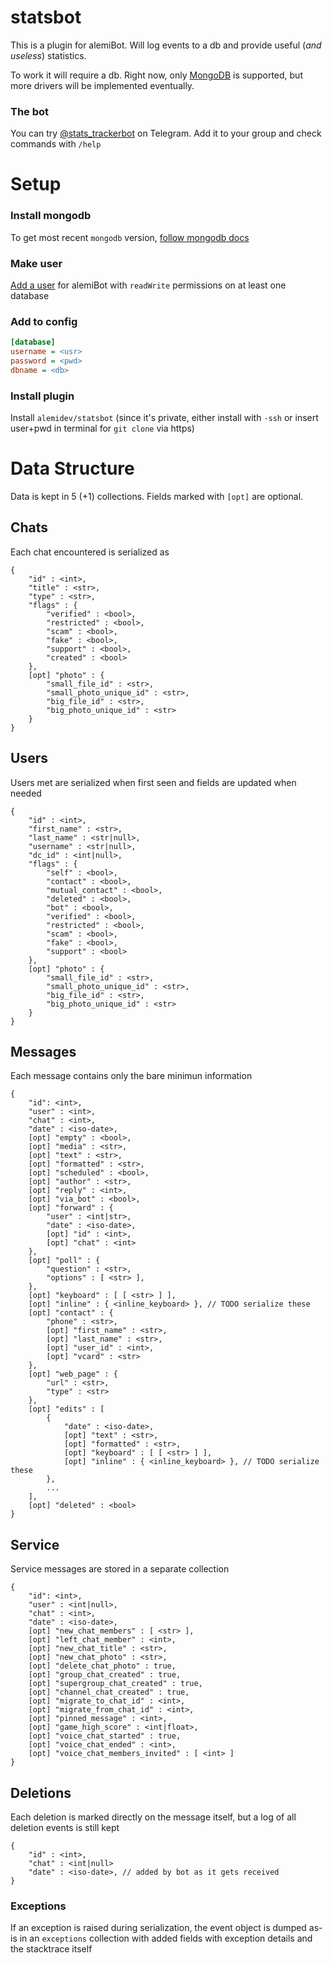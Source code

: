 # statsbot
This is a plugin for alemiBot. Will log events to a db and provide useful (*and useless*) statistics.

To work it will require a db. Right now, only [MongoDB](https://www.mongodb.com/) is supported, but more drivers will be implemented eventually.

### The bot
You can try [@stats_trackerbot](https://t.me/stats_trackerbot) on Telegram. Add it to your group and check commands with `/help`

# Setup
### Install mongodb
To get most recent `mongodb` version, [follow mongodb docs](https://docs.mongodb.com/manual/tutorial/install-mongodb-on-ubuntu/#import-the-public-key-used-by-the-package-management-system)
### Make user
[Add a user](https://docs.mongodb.com/manual/tutorial/create-users/) for alemiBot with `readWrite` permissions on at least one database
### Add to config
```ini
[database]
username = <usr>
password = <pwd>
dbname = <db>
```
### Install plugin
Install `alemidev/statsbot` (since it's private, either install with `-ssh` or insert user+pwd in terminal for `git clone` via https)

# Data Structure
Data is kept in 5 (+1) collections. Fields marked with `[opt]` are optional.
## Chats
Each chat encountered is serialized as
```
{
	"id" : <int>,
	"title" : <str>,
	"type" : <str>,
	"flags" : {
		"verified" : <bool>,
		"restricted" : <bool>,
		"scam" : <bool>,
		"fake" : <bool>,
		"support" : <bool>,
		"created" : <bool>
	},
	[opt] "photo" : {
		"small_file_id" : <str>,
		"small_photo_unique_id" : <str>,
		"big_file_id" : <str>,
		"big_photo_unique_id" : <str>
	}
}
```

## Users
Users met are serialized when first seen and fields are updated when needed
```
{
	"id" : <int>,
	"first_name" : <str>,
	"last_name" : <str|null>,
	"username" : <str|null>,
	"dc_id" : <int|null>,
	"flags" : {
		"self" : <bool>,
		"contact" : <bool>,
		"mutual_contact" : <bool>,
		"deleted" : <bool>,
		"bot" : <bool>,
		"verified" : <bool>,
		"restricted" : <bool>,
		"scam" : <bool>,
		"fake" : <bool>,
		"support" : <bool>
	},
	[opt] "photo" : {
		"small_file_id" : <str>,
		"small_photo_unique_id" : <str>,
		"big_file_id" : <str>,
		"big_photo_unique_id" : <str>
	}
}
```

## Messages
Each message contains only the bare minimun information
```
{
	"id": <int>,
	"user" : <int>,
	"chat" : <int>,
	"date" : <iso-date>,
	[opt] "empty" : <bool>,
	[opt] "media" : <str>,
	[opt] "text" : <str>,
	[opt] "formatted" : <str>,
	[opt] "scheduled" : <bool>,
	[opt] "author" : <str>,
	[opt] "reply" : <int>,
	[opt] "via_bot" : <bool>,
	[opt] "forward" : {
		"user" : <int|str>,
		"date" : <iso-date>,
		[opt] "id" : <int>,
		[opt] "chat" : <int>
	},
	[opt] "poll" : {
		"question" : <str>,
		"options" : [ <str> ],
	},
	[opt] "keyboard" : [ [ <str> ] ],
	[opt] "inline" : { <inline_keyboard> }, // TODO serialize these
	[opt] "contact" : {
		"phone" : <str>,
		[opt] "first_name" : <str>,
		[opt] "last_name" : <str>,
		[opt] "user_id" : <int>,
		[opt] "vcard" : <str>
	},
	[opt] "web_page" : {
		"url" : <str>,
		"type" : <str>
	},
	[opt] "edits" : [
		{
			"date" : <iso-date>,
			[opt] "text" : <str>,
			[opt] "formatted" : <str>,
			[opt] "keyboard" : [ [ <str> ] ],
			[opt] "inline" : { <inline_keyboard> }, // TODO serialize these
		},
		...
	],
	[opt] "deleted" : <bool>
}
```

## Service
Service messages are stored in a separate collection
```
{
	"id": <int>,
	"user" : <int|null>,
	"chat" : <int>,
	"date" : <iso-date>,
	[opt] "new_chat_members" : [ <str> ],
	[opt] "left_chat_member" : <int>,
	[opt] "new_chat_title" : <str>,
	[opt] "new_chat_photo" : <str>,
	[opt] "delete_chat_photo" : true,
	[opt] "group_chat_created" : true,
	[opt] "supergroup_chat_created" : true,
	[opt] "channel_chat_created" : true,
	[opt] "migrate_to_chat_id" : <int>,
	[opt] "migrate_from_chat_id" : <int>,
	[opt] "pinned_message" : <int>,
	[opt] "game_high_score" : <int|float>,
	[opt] "voice_chat_started" : true,
	[opt] "voice_chat_ended" : <int>,
	[opt] "voice_chat_members_invited" : [ <int> ]
}
```

## Deletions
Each deletion is marked directly on the message itself, but a log of all deletion events is still kept
```
{
	"id" : <int>,
	"chat" : <int|null>
	"date" : <iso-date>, // added by bot as it gets received
}
```

### Exceptions
If an exception is raised during serialization, the event object is dumped as-is in an `exceptions` collection with added fields with exception details and the stacktrace itself
